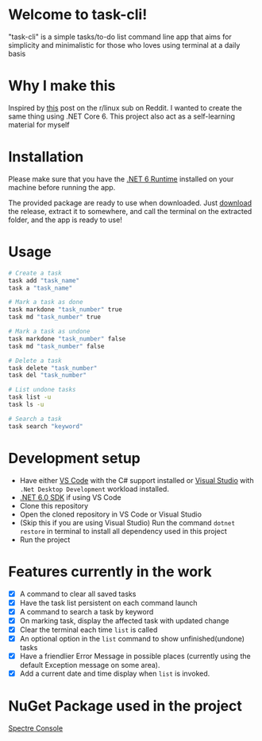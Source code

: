 # Welcome to task-cli!
"task-cli" is a simple tasks/to-do list command line app that aims for simplicity and minimalistic for those who loves using terminal at a daily basis

# Why I make this
Inspired by [this](https://www.reddit.com/r/linux/comments/vbancx/please_i_made_a_cli_tool_that_greets_you_with/) post on the r/linux sub on Reddit. I wanted to create the same thing using .NET Core 6. This project also act as a self-learning material for myself

# Installation
Please make sure that you have the [.NET 6 Runtime](https://dotnet.microsoft.com/en-us/download) installed on your machine before running the app.

The provided package are ready to use when downloaded. Just [download](https://github.com/remichan97/task-cli/releases) the release, extract it to somewhere, and call the terminal on the extracted folder, and the app is ready to use!

# Usage
```bash
# Create a task
task add "task_name"
task a "task_name"

# Mark a task as done
task markdone "task_number" true
task md "task_number" true

# Mark a task as undone
task markdone "task_number" false
task md "task_number" false

# Delete a task
task delete "task_number"
task del "task_number"

# List undone tasks
task list -u
task ls -u

# Search a task
task search "keyword"
```

# Development setup
- Have either [VS Code](https://code.visualstudio.com/) with the C# support installed or [Visual Studio](https://visualstudio.microsoft.com/) with `.Net Desktop Development` workload installed.
- [.NET 6.0 SDK](https://dotnet.microsoft.com/en-us/download) if using VS Code
- Clone this repository
- Open the cloned repository in VS Code or Visual Studio
- (Skip this if you are using Visual Studio) Run the command ```dotnet restore``` in terminal to install all dependency used in this project
- Run the project

# Features currently in the work
- [x] A command to clear all saved tasks
- [x] Have the task list persistent on each command launch
- [x] A command to search a task by keyword
- [x] On marking task, display the affected task with updated change
- [x] Clear the terminal each time `list` is called
- [x] An optional option in the `list` command to show unfinished(undone) tasks
- [x] Have a friendlier Error Message in possible places (currently using the default Exception message on some area).
- [x] Add a current date and time display when `list` is invoked.

# NuGet Package used in the project
[Spectre Console](https://github.com/spectreconsole/spectre.console)